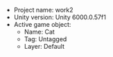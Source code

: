 <!-- UNITY CODE ASSIST INSTRUCTIONS START -->
- Project name: work2
- Unity version: Unity 6000.0.57f1
- Active game object:
  - Name: Cat
  - Tag: Untagged
  - Layer: Default
<!-- UNITY CODE ASSIST INSTRUCTIONS END -->